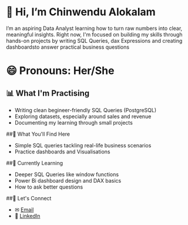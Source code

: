 
# 👋 Hi, I’m Chinwendu Alokalam
I’m an aspiring Data Analyst learning how to turn raw numbers into clear, meaningful insights.
Right now, I'm focused on building my skills through hands-on projects by writing SQL Queries, dax Expressions and creating dashboardsto answer practical business questions

# 😄 Pronouns: Her/She

## 📊 What I'm Practising
- Writing clean begineer-friendly SQL Queries (PostgreSQL)
- Exploring datasets, especially around sales and revenue
- Documenting my learning through small projects

##📕 What You'll Find Here
- Simple SQL queries tackling real-life business scenarios
- Practice dashboards and Visualisations

##🌱 Currently Learning 
- Deeper SQL Queries like window functions
- Power Bi dashboard design and DAX basics
- How to ask better questions

##📮 Let's Connect
- ✉ [Email](chinwendualokalam@gmail.com)
- 💼 [LinkedIn](www.linkedin.com/in/chinwendu-alokalam-11a3aa348)
